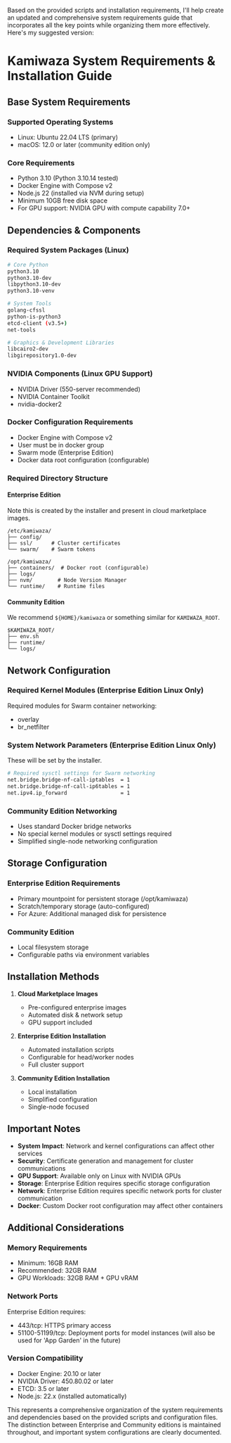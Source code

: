 Based on the provided scripts and installation requirements, I'll help create an updated and comprehensive system requirements guide that incorporates all the key points while organizing them more effectively. Here's my suggested version:

# Kamiwaza System Requirements & Installation Guide

## Base System Requirements

### Supported Operating Systems
- Linux: Ubuntu 22.04 LTS (primary)
- macOS: 12.0 or later (community edition only)

### Core Requirements
- Python 3.10 (Python 3.10.14 tested)
- Docker Engine with Compose v2
- Node.js 22 (installed via NVM during setup)
- Minimum 10GB free disk space
- For GPU support: NVIDIA GPU with compute capability 7.0+

## Dependencies & Components

### Required System Packages (Linux)
```bash
# Core Python
python3.10
python3.10-dev
libpython3.10-dev
python3.10-venv

# System Tools
golang-cfssl
python-is-python3
etcd-client (v3.5+)
net-tools

# Graphics & Development Libraries
libcairo2-dev
libgirepository1.0-dev
```

### NVIDIA Components (Linux GPU Support)
- NVIDIA Driver (550-server recommended)
- NVIDIA Container Toolkit
- nvidia-docker2

### Docker Configuration Requirements
- Docker Engine with Compose v2
- User must be in docker group
- Swarm mode (Enterprise Edition)
- Docker data root configuration (configurable)

### Required Directory Structure

#### Enterprise Edition

Note this is created by the installer and present in cloud marketplace images.

```
/etc/kamiwaza/
├── config/
├── ssl/      # Cluster certificates
└── swarm/    # Swarm tokens

/opt/kamiwaza/
├── containers/  # Docker root (configurable)
├── logs/
├── nvm/        # Node Version Manager
└── runtime/    # Runtime files
```

#### Community Edition

We recommend `${HOME}/kamiwaza` or something similar for `KAMIWAZA_ROOT`.

```
$KAMIWAZA_ROOT/
├── env.sh
├── runtime/
└── logs/
```

## Network Configuration

### Required Kernel Modules (Enterprise Edition Linux Only)
Required modules for Swarm container networking:
- overlay
- br_netfilter

### System Network Parameters (Enterprise Edition Linux Only)

These will be set by the installer.

```bash
# Required sysctl settings for Swarm networking
net.bridge.bridge-nf-call-iptables  = 1
net.bridge.bridge-nf-call-ip6tables = 1
net.ipv4.ip_forward                 = 1
```

### Community Edition Networking
- Uses standard Docker bridge networks
- No special kernel modules or sysctl settings required
- Simplified single-node networking configuration


## Storage Configuration

### Enterprise Edition Requirements

- Primary mountpoint for persistent storage (/opt/kamiwaza)
- Scratch/temporary storage (auto-configured)
- For Azure: Additional managed disk for persistence

### Community Edition

- Local filesystem storage
- Configurable paths via environment variables

## Installation Methods

1. **Cloud Marketplace Images**
   - Pre-configured enterprise images
   - Automated disk & network setup
   - GPU support included

2. **Enterprise Edition Installation**
   - Automated installation scripts
   - Configurable for head/worker nodes
   - Full cluster support

3. **Community Edition Installation**
   - Local installation
   - Simplified configuration
   - Single-node focused

## Important Notes

- **System Impact**: Network and kernel configurations can affect other services
- **Security**: Certificate generation and management for cluster communications
- **GPU Support**: Available only on Linux with NVIDIA GPUs
- **Storage**: Enterprise Edition requires specific storage configuration
- **Network**: Enterprise Edition requires specific network ports for cluster communication
- **Docker**: Custom Docker root configuration may affect other containers

## Additional Considerations

### Memory Requirements
- Minimum: 16GB RAM
- Recommended: 32GB RAM
- GPU Workloads: 32GB RAM + GPU vRAM

### Network Ports
Enterprise Edition requires:
- 443/tcp: HTTPS primary access
- 51100-51199/tcp: Deployment ports for model instances (will also be used for 'App Garden' in the future)

### Version Compatibility
- Docker Engine: 20.10 or later
- NVIDIA Driver: 450.80.02 or later
- ETCD: 3.5 or later
- Node.js: 22.x (installed automatically)

This represents a comprehensive organization of the system requirements and dependencies based on the provided scripts and configuration files. The distinction between Enterprise and Community editions is maintained throughout, and important system configurations are clearly documented.